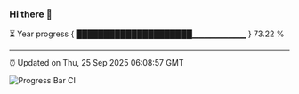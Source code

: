 ### Hi there 👋

⏳ Year progress { █████████████████████▁▁▁▁▁▁▁▁▁ } 73.22 %

---

⏰ Updated on Thu, 25 Sep 2025 06:08:57 GMT

![Progress Bar CI](https://github.com/liununu/liununu/workflows/Progress%20Bar%20CI/badge.svg)
